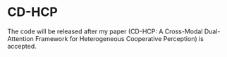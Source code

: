 # CD-HCP
The code will be released after my paper (CD-HCP: A Cross-Modal Dual-Attention Framework for Heterogeneous Cooperative Perception) is accepted.
